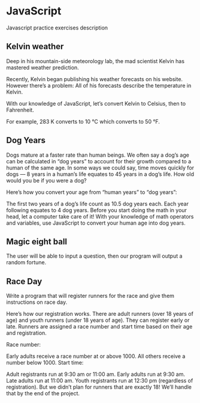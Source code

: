 # JavaScript
Javascript practice exercises description

Kelvin weather
------------------------------------------

Deep in his mountain-side meteorology lab, the mad scientist Kelvin has mastered weather prediction.

Recently, Kelvin began publishing his weather forecasts on his website. However there’s a problem: All of his forecasts describe the temperature in Kelvin.

With our knowledge of JavaScript, let’s convert Kelvin to Celsius, then to Fahrenheit.

For example, 283 K converts to 10 °C which converts to 50 °F.

Dog Years
--------------------------------------------

Dogs mature at a faster rate than human beings. We often say a dog’s age can be calculated in “dog years” to account for their growth compared to a human of the same age. In some ways we could say, time moves quickly for dogs — 8 years in a human’s life equates to 45 years in a dog’s life. How old would you be if you were a dog?

Here’s how you convert your age from “human years” to “dog years”:

The first two years of a dog’s life count as 10.5 dog years each.
Each year following equates to 4 dog years.
Before you start doing the math in your head, let a computer take care of it! With your knowledge of math operators and variables, use JavaScript to convert your human age into dog years.

Magic eight ball
----------------------------------------------

The user will be able to input a question, then our program will output a random fortune.

Race Day
------------------------------------------------

Write a program that will register runners for the race and give them instructions on race day.

Here’s how our registration works. There are adult runners (over 18 years of age) and youth runners (under 18 years of age). They can register early or late. Runners are assigned a race number and start time based on their age and registration.

Race number:

Early adults receive a race number at or above 1000.
All others receive a number below 1000.
Start time:

Adult registrants run at 9:30 am or 11:00 am.
Early adults run at 9:30 am.
Late adults run at 11:00 am.
Youth registrants run at 12:30 pm (regardless of registration).
But we didn’t plan for runners that are exactly 18! We’ll handle that by the end of the project.